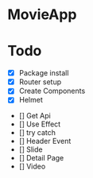 # MovieApp

# Todo

- [x] Package install
- [x] Router setup
- [x] Create Components
- [x] Helmet
- [] Get Api
- [] Use Effect
- [] try catch
- [] Header Event
- [] Slide
- [] Detail Page
- [] Video
